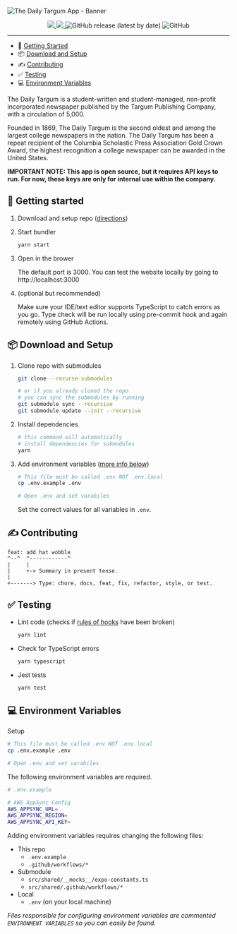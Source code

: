 ![The Daily Targum App - Banner](https://i.ibb.co/L5TtWGR/github-banner.png)

<p align="center">
  <a href='https://github.com/daily-targum/daily-targum-website/actions'>
    <img src='https://github.com/daily-targum/daily-targum-website/workflows/Deploy/badge.svg'>
  </a>

  <a href="https://codecov.io/gh/daily-targum/daily-targum-website">
    <img src="https://codecov.io/gh/daily-targum/daily-targum-website/branch/master/graph/badge.svg" />
  </a>

  <img alt="GitHub release (latest by date)" src="https://img.shields.io/github/v/release/daily-targum/daily-targum-website">

  <img alt="GitHub" src="https://img.shields.io/github/license/daily-targum/daily-targum-website">
</p>

---

* 🚀 [Getting Started](#-getting-started)
* 📦 [Download and Setup](#-download-and-setup)
* ✍️ [Contributing](#%EF%B8%8F-contributing)
* ✅ [Testing](#-testing)
* 💻 [Environment Variables](#-environment-variables)

The Daily Targum is a student-written and student-managed, non-profit incorporated newspaper published by the Targum Publishing Company, with a circulation of 5,000.

Founded in 1869, The Daily Targum is the second oldest and among the largest college newspapers in the nation. The Daily Targum has been a repeat recipient of the Columbia Scholastic Press Association Gold Crown Award, the highest recognition a college newspaper can be awarded in the United States.

**IMPORTANT NOTE: This app is open source, but it requires API keys to run. For now, these keys are only for internal use within the company.**

## 🚀 Getting started

  1. Download and setup repo ([directions](#-download-and-setup))

  2. Start bundler
  
      ```bash
      yarn start
      ```

  3. Open in the brower

      The default port is 3000. You can test the website locally by going to http://localhost:3000

  4. (optional but recommended)

      Make sure your IDE/text editor supports TypeScript to catch errors as you go. Type check will be run locally using pre-commit hook and again remotely using GitHub Actions.
      


## 📦 Download and Setup

1. Clone repo with submodules

    ```bash
    git clone --recurse-submodules

    # or if you already cloned the repo
    # you can sync the submodules by running
    git submodule sync --recursive
    git submodule update --init --recursive
    ```

2. Install dependencies

    ```bash
    # this command will automatically
    # install dependencies for submodules
    yarn
    ```

3. Add environment variables ([more info below](#-environment-variables))

    ```bash
    # This file must be called .env NOT .env.local
    cp .env.example .env

    # Open .env and set varabiles
    ```

    Set the correct values for all variables in `.env`.

## ✍ Contributing

```
feat: add hat wobble
^--^  ^------------^
|     |
|     +-> Summary in present tense.
|
+-------> Type: chore, docs, feat, fix, refactor, style, or test.
```

## ✅ Testing

  * Lint code (checks if [rules of hooks](https://reactjs.org/docs/hooks-rules.html) have been broken)

      ```bash
      yarn lint
      ```

  * Check for TypeScript errors

      ```bash
      yarn typescript
      ```

  * Jest tests

      ```bash
      yarn test
      ```

## 💻 Environment Variables

Setup

```bash
# This file must be called .env NOT .env.local
cp .env.example .env

# Open .env and set varabiles
```

The following environment variables are required.

```bash
# .env.example

# AWS AppSync Config 
AWS_APPSYNC_URL=
AWS_APPSYNC_REGION=
AWS_APPSYNC_API_KEY=
```

Adding environment variables requires changing the following files:

* This repo
  * `.env.example`
  * `.github/workflows/*`
* Submodule
  * `src/shared/__mocks__/expo-constants.ts`
  * `src/shared/.github/workflows/*`
* Local
  * `.env` (on your local machine)

_Files responsible for configuring environment variables are commented `ENVIRONMENT VARIABLES` so you can easily be found._